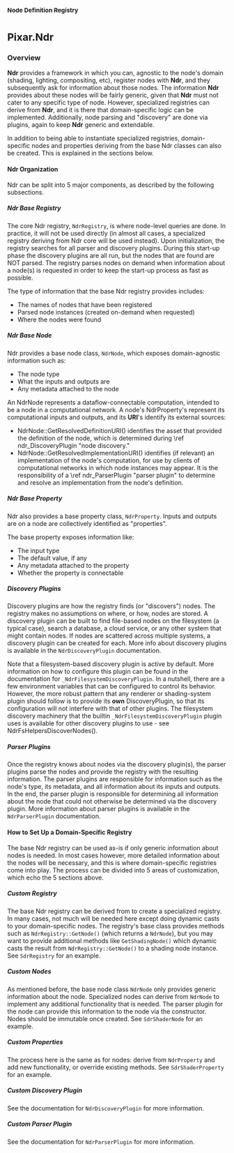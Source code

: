 ### <sub>Node Definition Registry</sub>
# <sup>**Pixar.Ndr**</sup>

### **Overview**

**Ndr** provides a framework in which you can, agnostic to the node's domain
(shading, lighting, compositing, etc), register nodes with **Ndr**, and they
subsequently ask for information about those nodes. The information **Ndr**
provides about these nodes will be fairly generic, given that **Ndr** must
not cater to any specific type of node. However, specialized registries can
derive from **Ndr**, and it is there that domain-specific logic can be
implemented. Additionally, node parsing and "discovery" are done via
plugins, again to keep **Ndr** generic and extendable.

In addition to being able to instantiate specialized registries, domain-specific
nodes and properties deriving from the base Ndr classes can also be created.
This is explained in the sections below.

#### Ndr Organization
Ndr can be split into 5 major components, as described by the following
subsections.

##### Ndr Base Registry
The core Ndr registry, `NdrRegistry`, is where node-level queries are done.
In practice, it will not be used directly (in almost all cases, a specialized
registry deriving from Ndr core will be used instead). Upon initialization, the
registry searches for all parser and discovery plugins. During this start-up
phase the discovery plugins are all run, but the nodes that are found are NOT
parsed. The registry parses nodes on demand when information about a node(s) is
requested in order to keep the start-up process as fast as possible.

The type of information that the base Ndr registry provides includes:
<ul>
    <li>The names of nodes that have been registered</li>
    <li>Parsed node instances (created on-demand when requested)</li>
    <li>Where the nodes were found</li>
</ul>

##### Ndr Base Node
Ndr provides a base node class, `NdrNode`, which exposes domain-agnostic
information such as:

<ul>
    <li>The node type</li>
    <li>What the inputs and outputs are</li>
    <li>Any metadata attached to the node</li>
</ul>

An NdrNode represents a dataflow-connectable computation, intended to be a 
node in a computational network.  A node's NdrProperty's represent its 
computational inputs and outputs, and its __URI__'s identify its external
sources:
- NdrNode::GetResolvedDefinitionURI() identifies the asset that provided
  the definition of the node, which is determined during 
  \ref ndr_DiscoveryPlugin "node discovery."
- NdrNode::GetResolvedImplementationURI() identifies (if relevant) an 
  implementation of the node's computation, for use by clients of computational
  networks in which node instances may appear. It is the responsibility of a
  \ref ndr_ParserPlugin "parser plugin" to determine and resolve an 
  implementation from the node's definition.

##### Ndr Base Property
Ndr also provides a base property class, `NdrProperty`. Inputs and outputs are
on a node are collectively identified as "properties".

The base property exposes information like:
<ul>
    <li>The input type</li>
    <li>The default value, if any</li>
    <li>Any metadata attached to the property</li>
    <li>Whether the property is connectable</li>
</ul>

##### Discovery Plugins
Discovery plugins are how the registry finds (or "discovers") nodes. The
registry makes no assumptions on where, or how, nodes are stored. A discovery
plugin can be built to find file-based nodes on the filesystem (a typical case),
search a database, a cloud service, or any other system that might contain nodes.
 If nodes are scattered across multiple systems, a discovery plugin can be
created for each. More info about discovery plugins is available in the
`NdrDiscoveryPlugin` documentation.

Note that a filesystem-based discovery plugin is active by default. More
information on how to configure this plugin can be found in the documentation
for `_NdrFilesystemDiscoveryPlugin`. In a nutshell, there are a few environment
variables that can be configured to control its behavior. However, the more
robust pattern that any renderer or shading-system plugin should follow is to
provide its __own__ DiscoveryPlugin, so that its configuration will not interfere
with that of other plugins.  The filesystem discovery machinery that the builtin
`_NdrFilesystemDiscoveryPlugin` plugin uses is available for other discovery
plugins to use - see NdrFsHelpersDiscoverNodes().

##### Parser Plugins
Once the registry knows about nodes via the discovery plugin(s), the parser
plugins parse the nodes and provide the registry with the resulting information.
The parser plugins are responsible for information such as the node's type,
its metadata, and all information about its inputs and outputs. In the end,
the parser plugin is responsible for determining all information about the node
that could not otherwise be determined via the discovery plugin. More
information about parser plugins is available in the `NdrParserPlugin`
documentation.

#### How to Set Up a Domain-Specific Registry
The base Ndr registry can be used as-is if only generic information about nodes
is needed. In most cases however, more detailed information about the nodes will
be necessary, and this is where domain-specific registries come into play. The
process can be divided into 5 areas of customization, which echo the 5 sections
above.

##### Custom Registry
The base Ndr registry can be derived from to create a specialized registry. In
many cases, not much will be needed here except doing dynamic casts to your
domain-specific nodes. The registry's base class provides methods such as
`NdrRegistry::GetNode()` (which returns a `NdrNode`), but you may want to
provide additional methods like `GetShadingNode()` which dynamic casts the
result from `NdrRegistry::GetNode()` to a shading node instance. See
`SdrRegistry` for an example.

##### Custom Nodes
As mentioned before, the base node class `NdrNode` only provides generic
information about the node. Specialized nodes can derive from `NdrNode` to
implement any additional functionality that is needed. The parser plugin for
the node can provide this information to the node via the constructor. Nodes
should be immutable once created. See `SdrShaderNode` for an example.

##### Custom Properties
The process here is the same as for nodes: derive from `NdrProperty` and add
new functionality, or override existing methods. See `SdrShaderProperty` for an
example.

##### Custom Discovery Plugin
See the documentation for `NdrDiscoveryPlugin` for more information.

##### Custom Parser Plugin
See the documentation for `NdrParserPlugin` for more information.
